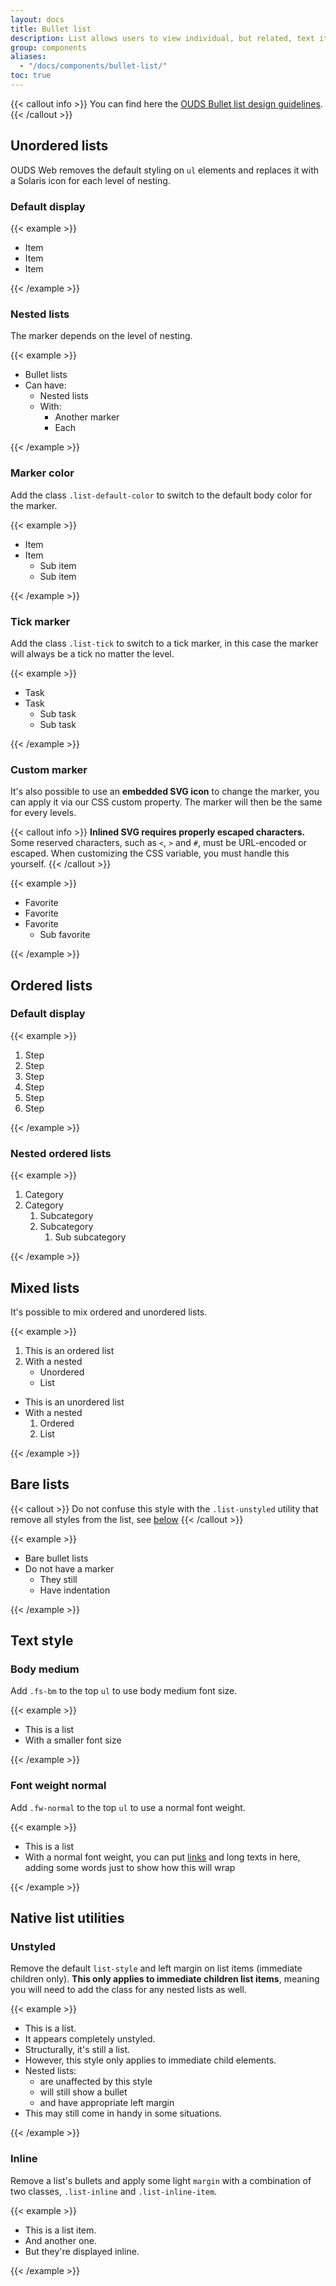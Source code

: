 ```yaml
---
layout: docs
title: Bullet list
description: List allows users to view individual, but related, text items grouped together.
group: components
aliases:
  - "/docs/components/bullet-list/"
toc: true
---
```


{{< callout info >}}
You can find here the [OUDS Bullet list design guidelines](https://unified-design-system.orange.com/472794e18/p/48a788-button).
{{< /callout >}}

## Unordered lists

OUDS Web removes the default styling on `ul` elements and replaces it with a Solaris icon for each level of nesting.

### Default display

{{< example >}}
<ul>
    <li>Item</li>
    <li>Item</li>
    <li>Item</li>
</ul>
{{< /example >}}

### Nested lists

The marker depends on the level of nesting.

{{< example >}}
<ul>
    <li>Bullet lists</li>
    <li>Can have:
      <ul>
        <li>Nested lists</li>
        <li>With:
          <ul>
            <li>Another marker</li>
            <li>Each</li>
          </ul>
      </ul>
    </li>
</ul>
{{< /example >}}

### Marker color

Add the class `.list-default-color` to switch to the default body color for the marker.

{{< example >}}
<ul class="list-default-color">
    <li>Item</li>
    <li>Item
      <ul>
        <li>Sub item</li>
        <li>Sub item</li>
      </ul>
    </li>
</ul>
{{< /example >}}

### Tick marker

Add the class `.list-tick` to switch to a tick marker, in this case the marker will always be a tick no matter the level.

{{< example >}}
<ul class="list-tick">
    <li>Task</li>
    <li>Task
      <ul>
        <li>Sub task</li>
        <li>Sub task</li>
      </ul>
    </li>
</ul>
{{< /example >}}

### Custom marker

It's also possible to use an **embedded SVG icon** to change the marker, you can apply it via our CSS custom property. The marker will then be the same for every levels.

{{< callout info >}}
**Inlined SVG requires properly escaped characters.** Some reserved characters, such as `<`, `>` and `#`, must be URL-encoded or escaped. When customizing the CSS variable, you must handle this yourself.
{{< /callout >}}

{{< example >}}
<ul style="--bs-bullet-list-custom-marker: url(&#34;data:image/svg+xml,%3Csvg xmlns='http://www.w3.org/2000/svg' width='20' height='20' viewBox='0 0 20 20'%3E%3Cpath fill-rule='evenodd' clip-rule='evenodd' d='M15.4736 9.51371L9.99987 15.5765L4.52643 9.51371L4.52363 9.51066C3.46358 8.33406 3.55828 6.52092 4.73488 5.46086C5.86857 4.4399 7.60326 4.48484 8.6821 5.56369C8.6849 5.56674 8.68769 5.56953 8.69048 5.57232L9.52761 6.36807L9.99987 6.82256L10.4721 6.36832L11.3095 5.57232C11.3121 5.56953 11.3151 5.56674 11.3179 5.56369C11.8547 5.02414 12.5846 4.72199 13.3456 4.72402C14.9292 4.72402 16.2132 6.00752 16.2135 7.59138C16.2135 8.30029 15.9509 8.98406 15.4764 9.51066L15.4736 9.51371ZM16.7254 4.21217C14.8698 2.35688 11.8692 2.34622 9.99992 4.17891C8.13091 2.34622 5.13025 2.35688 3.27471 4.21217C1.43897 6.04817 1.40876 9.00617 3.18508 10.8787L9.99992 18.3926L16.815 10.8787C18.5911 9.00617 18.5611 6.04817 16.7254 4.21217Z'/%3E%3C/svg%3E&#34;">
    <li>Favorite</li>
    <li>Favorite</li>
    <li>Favorite
      <ul>
        <li>Sub favorite</li>
      </ul>
    </li>
</ul>
{{< /example >}}


## Ordered lists

### Default display

{{< example >}}

<ol>
    <li>Step</li>
    <li>Step</li>
    <li>Step</li>
    <li>Step</li>
    <li>Step</li>
    <li>Step</li>
</ol>

{{< /example >}}


### Nested ordered lists

{{< example >}}
<ol>
    <li>Category</li>
    <li>Category
      <ol>
        <li>Subcategory</li>
        <li>Subcategory
          <ol>
            <li>Sub subcategory</li>
          </ol>
        </li>
      </ol>
    </li>
</ol>
{{< /example >}}

## Mixed lists

It's possible to mix ordered and unordered lists.

{{< example >}}
<ol>
    <li>This is an ordered list</li>
    <li>With a nested
      <ul>
        <li>Unordered</li>
        <li>List</li>
      </ul>
    </li>
</ol>

<ul>
    <li>This is an unordered list</li>
    <li>With a nested
      <ol>
        <li>Ordered</li>
        <li>List</li>
      </ol>
    </li>
</ul>
{{< /example >}}

## Bare lists

{{< callout >}}
Do not confuse this style with the `.list-unstyled` utility that remove all styles from the list, see [below](#unstyled)
{{< /callout >}}

{{< example >}}
<ul class="list-bare">
    <li>Bare bullet lists</li>
    <li>Do not have a marker
      <ul>
        <li>They still</li>
        <li>Have indentation</li>
      </ul>
    </li>
</ul>
{{< /example >}}

## Text style

### Body medium

Add `.fs-bm` to the top `ul` to use body medium font size.

{{< example >}}
<ul class="fs-bm">
    <li>This is a list</li>
    <li>With a smaller font size</li>
</ul>
{{< /example >}}

### Font weight normal

Add `.fw-normal` to the top `ul` to use a normal font weight.

{{< example >}}
<ul class="fw-normal">
    <li>This is a list</li>
    <li>With a normal font weight, you can put <a href="#">links</a> and long texts in here, adding some words just to show how this will wrap</li>
</ul>
{{< /example >}}

## Native list utilities

### Unstyled

Remove the default `list-style` and left margin on list items (immediate children only). **This only applies to immediate children list items**, meaning you will need to add the class for any nested lists as well.

{{< example >}}
<ul class="list-unstyled">
  <li>This is a list.</li>
  <li>It appears completely unstyled.</li>
  <li>Structurally, it's still a list.</li>
  <li>However, this style only applies to immediate child elements.</li>
  <li>Nested lists:
    <ul>
      <li>are unaffected by this style</li>
      <li>will still show a bullet</li>
      <li>and have appropriate left margin</li>
    </ul>
  </li>
  <li>This may still come in handy in some situations.</li>
</ul>
{{< /example >}}

### Inline

Remove a list's bullets and apply some light `margin` with a combination of two classes, `.list-inline` and `.list-inline-item`.

{{< example >}}
<ul class="list-inline">
  <li class="list-inline-item">This is a list item.</li>
  <li class="list-inline-item">And another one.</li>
  <li class="list-inline-item">But they're displayed inline.</li>
</ul>
{{< /example >}}